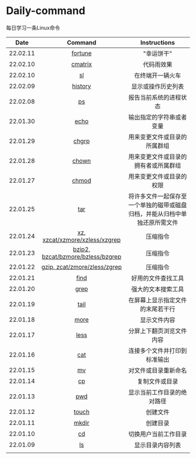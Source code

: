 # Daily-command
每日学习一条Linux命令

|   Date   |                           Command                            |                         Instructions                         |
| :------: | :----------------------------------------------------------: | :----------------------------------------------------------: |
| 22.02.11 |            [fortune](/command/funny-commands.md)             |                          "幸运饼干"                          |
| 22.02.10 |            [cmatrix](/command/funny-commands.md)             |                          代码雨效果                          |
| 22.02.10 |               [sl](/command/funny-commands.md)               |                       在终端开一辆火车                       |
| 22.02.09 |     [history](https://command.iluoli.ren/c/history.html)     |                      显示或操作历史列表                      |
| 22.02.08 |          [ps](https://command.iluoli.ren/c/ps.html)          |                    报告当前系统的进程状态                    |
| 22.01.30 |        [echo](https://command.iluoli.ren/c/echo.html)        |                   输出指定的字符串或者变量                   |
| 22.01.29 |       [chgrp](https://command.iluoli.ren/c/chgrp.html)       |                 用来变更文件或目录的所属群组                 |
| 22.01.28 |       [chown](https://command.iluoli.ren/c/chown.html)       |             用来变更文件或目录的拥有者或所属群组             |
| 22.01.27 |       [chmod](https://command.iluoli.ren/c/chmod.html)       |                   用来变更文件或目录的权限                   |
| 22.01.25 |         [tar](https://command.iluoli.ren/c/tar.html)         | 将许多文件一起保存至一个单独的磁带或磁盘归档，并能从归档中单独还原所需文件 |
| 22.01.24 | [xz, xzcat/xzmore/xzless/xzgrep](https://iluoli.ren/pages/a91214/#xz-xzcat-xzmore-xzless-xzgrep) |                           压缩指令                           |
| 22.01.23 | [bzip2, bzcat/bzmore/bzless/bzgrep](https://iluoli.ren/pages/a91214/#bzip2-bzcat-bzmore-bzless-bzgrep) |                           压缩指令                           |
| 22.01.22 | [gzip, zcat/zmore/zless/zgrep](https://www.litunix.org/pages/a91214/#gzip-zcat-zmore-zless-zgrep) |                           压缩指令                           |
| 22.01.21 |        [find](https://command.iluoli.ren/c/find.html)        |                      好用的文件查找工具                      |
| 22.01.20 |        [grep](https://command.iluoli.ren/c/grep.html)        |                      强大的文本搜索工具                      |
| 22.01.19 |        [tail](https://command.iluoli.ren/c/tail.html)        |               在屏幕上显示指定文件的末尾若干行               |
| 22.01.18 |        [more](https://command.iluoli.ren/c/more.html)        |                         显示文件内容                         |
| 22.01.17 |        [less](https://command.iluoli.ren/c/less.html)        |                   分屏上下翻页浏览文件内容                   |
| 22.01.16 |         [cat](https://command.iluoli.ren/c/cat.html)         |                 连接多个文件并打印到标准输出                 |
| 22.01.15 |          [mv](https://command.iluoli.ren/c/mv.html)          |                     对文件或目录重新命名                     |
| 22.01.14 |          [cp](https://command.iluoli.ren/c/cp.html)          |                        复制文件或目录                        |
| 22.01.13 |         [pwd](https://command.iluoli.ren/c/pwd.html)         |                  显示当前工作目录的绝对路径                  |
| 22.01.12 |       [touch](https://command.iluoli.ren/c/touch.html)       |                           创建文件                           |
| 22.01.11 |       [mkdir](https://command.iluoli.ren/c/mkdir.html)       |                           创建目录                           |
| 22.01.10 |          [cd](https://command.iluoli.ren/c/cd.html)          |                     切换用户当前工作目录                     |
| 22.01.09 |          [ls](https://command.iluoli.ren/c/ls.html)          |                       显示目录内容列表                       |
|          |                                                              |                                                              |

